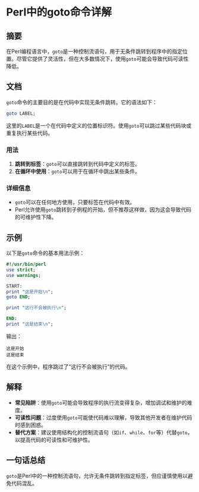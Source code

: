 <!--
Meta Description: # Perl中的goto命令详解 ## 摘要 在Perl编程语言中，`goto`是一种控制流语句，用于无条件跳转到程序中的指定位置。尽管它提供了灵活性，但在大多数情况下，使用`goto`可能会导致代码可读性降低。 ## 文档 `goto`命令的主要目的是在代码中实现无条件跳转。它的语法如下： ```...
Meta Keywords: goto, perl, print, label, use
-->

# Perl中的goto命令详解

## 摘要
在Perl编程语言中，`goto`是一种控制流语句，用于无条件跳转到程序中的指定位置。尽管它提供了灵活性，但在大多数情况下，使用`goto`可能会导致代码可读性降低。

## 文档
`goto`命令的主要目的是在代码中实现无条件跳转。它的语法如下：

```perl
goto LABEL;
```

这里的`LABEL`是一个在代码中定义的位置标识符。使用`goto`可以跳过某些代码块或重复执行某些代码。

### 用法
1. **跳转到标签**：`goto`可以直接跳转到代码中定义的标签。
2. **在循环中使用**：`goto`可以用于在循环中跳出某些条件。

### 详细信息
- `goto`可以在任何地方使用，只要标签在代码中有效。
- Perl允许使用`goto`跳转到子例程的开始，但不推荐这样做，因为这会导致代码的可维护性下降。

## 示例
以下是`goto`命令的基本用法示例：

```perl
#!/usr/bin/perl
use strict;
use warnings;

START:
print "这是开始\n";
goto END;

print "这行不会被执行\n";

END:
print "这是结束\n";
```

输出：
```
这是开始
这是结束
```

在这个示例中，程序跳过了“这行不会被执行”的代码。

## 解释
- **常见陷阱**：使用`goto`可能会导致程序的执行流变得复杂，增加调试和维护的难度。
- **可读性问题**：过度使用`goto`可能使代码难以理解，导致其他开发者在维护代码时感到困惑。
- **替代方案**：建议使用结构化的控制流语句（如`if`、`while`、`for`等）代替`goto`，以提高代码的可读性和可维护性。

## 一句话总结
`goto`是Perl中的一种控制流语句，允许无条件跳转到指定标签，但应谨慎使用以避免代码混乱。